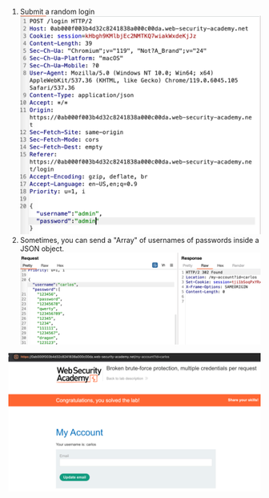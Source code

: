 


1. Submit a random login
![](/static/img/Pasted_image_20231106214659.png)
2. Sometimes, you can send a "Array" of usernames of passwords inside a JSON object.
![](/static/img/Pasted_image_20231106215751.png)

![](/static/img/Pasted_image_20231106215856.png)